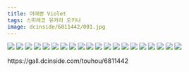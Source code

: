 ```yaml
---
title: 어여쁜 Violet
tags: 스미레코 유카리 오키나
image: dcinside/6811442/001.jpg
---
```

<img src="{{ site.nasurl }}/dcinside/6811442/001.jpg"/>
<img src="{{ site.nasurl }}/dcinside/6811442/002.jpg"/>
<img src="{{ site.nasurl }}/dcinside/6811442/003.jpg"/>
<img src="{{ site.nasurl }}/dcinside/6811442/004.jpg"/>
<img src="{{ site.nasurl }}/dcinside/6811442/005.jpg"/>
<img src="{{ site.nasurl }}/dcinside/6811442/006.jpg"/>
<img src="{{ site.nasurl }}/dcinside/6811442/007.jpg"/>
<img src="{{ site.nasurl }}/dcinside/6811442/008.jpg"/>
<img src="{{ site.nasurl }}/dcinside/6811442/009.jpg"/>
<img src="{{ site.nasurl }}/dcinside/6811442/010.jpg"/>
<img src="{{ site.nasurl }}/dcinside/6811442/011.jpg"/>
<img src="{{ site.nasurl }}/dcinside/6811442/012.jpg"/>
<img src="{{ site.nasurl }}/dcinside/6811442/013.jpg"/>
<img src="{{ site.nasurl }}/dcinside/6811442/014.jpg"/>
<img src="{{ site.nasurl }}/dcinside/6811442/015.jpg"/>
<img src="{{ site.nasurl }}/dcinside/6811442/016.jpg"/>
<img src="{{ site.nasurl }}/dcinside/6811442/017.jpg"/>
<img src="{{ site.nasurl }}/dcinside/6811442/018.jpg"/>
<img src="{{ site.nasurl }}/dcinside/6811442/019.jpg"/>
<img src="{{ site.nasurl }}/dcinside/6811442/020.jpg"/>
<br/>
<p id="refer">https://gall.dcinside.com/touhou/6811442</p>